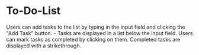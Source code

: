 # To-Do-List
 Users can add tasks to the list by typing in the input field and clicking the "Add Task" button. - Tasks are displayed in a list below the input field.  Users can mark tasks as completed by clicking on them. Completed tasks are displayed with a strikethrough.
